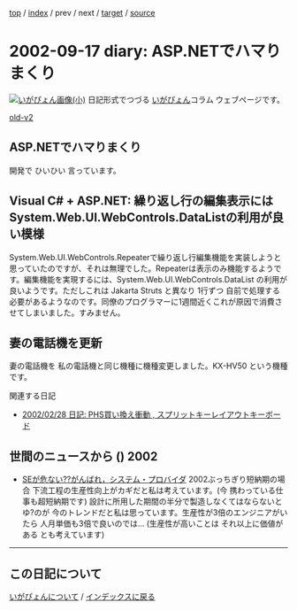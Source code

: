 [top](https://igapyon.github.io/diary/) 
 / [index](https://igapyon.github.io/diary/2002/index.html) 
 / prev 
 / next 
 / [target](https://igapyon.github.io/diary/2002/ig020917.html) 
 / [source](https://github.com/igapyon/diary/blob/gh-pages/2002/ig020917.html.src.md) 

2002-09-17 diary: ASP.NETでハマりまくり
=====================================================================================================
[![いがぴょん画像(小)](https://igapyon.github.io/diary/images/iga200306s.jpg "いがぴょん")](https://igapyon.github.io/diary/memo/memoigapyon.html) 日記形式でつづる [いがぴょん](https://igapyon.github.io/diary/memo/memoigapyon.html)コラム ウェブページです。

[old-v2](ig020917-orig.html)

## ASP.NETでハマりまくり

開発で ひいひい 言っています。


## Visual C# + ASP.NET: 繰り返し行の編集表示には System.Web.UI.WebControls.DataListの利用が良い模様

System.Web.UI.WebControls.Repeaterで繰り返し行編集機能を実装しようと思っていたのですが、それは無理でした。Repeaterは表示のみ機能するようです。編集機能を実現するには、System.Web.UI.WebControls.DataList の利用が良いようです。ただしこれは Jakarta Struts と異なり 1行ずつ 自前で処理する必要があるようなのです。同僚のプログラマーに1週間近くこれが原因で消費させてしまいました。すみません。

## 妻の電話機を更新

妻の電話機を 私の電話機と同じ機種に機種変更しました。KX-HV50 という機種です。

関連する日記

* [2002/02/28 日記: PHS買い換え衝動 , スプリットキーレイアウトキーボード](ig020228.html)

## 世間のニュースから () 2002

* [SEが危ない??がんばれ，システム・プロバイダ](http://itpro.nikkeibp.co.jp/free/ITPro/OPINION/20020911/1/)  2002ぶっちぎり短納期の場合 下流工程の生産性向上がカギだと私は考えています。(今 携わっている仕事も超短納期です) 設計に所用した期間の半分で製造しなくてはならないとゆ?のが 今のトレンドだと私は思っています。生産性が3倍のエンジニアがいたら 人月単価も3倍で良いのでは… (生産性が高いことは それ以上に価値がある とも考えています)


----------------------------------------------------------------------------------------------------

## この日記について
[いがぴょんについて](https://igapyon.github.io/diary/memo/memoigapyon.html) / [インデックスに戻る](https://igapyon.github.io/diary/idxall.html)
